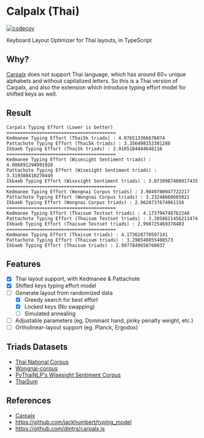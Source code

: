 # Calpalx (Thai)

[![codecov](https://codecov.io/gh/narze/carpalx-th/branch/main/graph/badge.svg?token=0Y35AhUbcg)](https://codecov.io/gh/narze/carpalx-th)

Keyboard Layout Optimizer for Thai layouts, in TypeScript

## Why?

[Carpalx](http://mkweb.bcgsc.ca/carpalx) does not support Thai language, which has around 60+ unique alphabets and without capitalized letters.
So this is a Thai version of Carpalx, and also the extension which introduce typing effort model for shifted keys as well.

## Result

```plaintext
Carpalx Typing Effort (Lower is better)
========================================
Kedmanee Typing Effort (Thai5k triads) : 4.076513366676074
Pattachote Typing Effort (Thai5k triads) : 3.356498152381288
Ikbaeb Typing Effort (Thai5k triads) : 2.9105104444648116
========================================
Kedmanee Typing Effort (Wisesight Sentiment triads) : 4.086891294991928
Pattachote Typing Effort (Wisesight Sentiment triads) : 3.319388410270449
Ikbaeb Typing Effort (Wisesight Sentiment triads) : 3.0730987480917435
========================================
Kedmanee Typing Effort (Wongnai Corpus triads) : 3.9049700947722217
Pattachote Typing Effort (Wongnai Corpus triads) : 3.23248660685021
Ikbaeb Typing Effort (Wongnai Corpus triads) : 2.9628737674961156
========================================
Kedmanee Typing Effort (Thaisum Testset triads) : 4.173794748762248
Pattachote Typing Effort (Thaisum Testset triads) : 3.3058621456211474
Ikbaeb Typing Effort (Thaisum Testset triads) : 2.998725469378483
========================================
Kedmanee Typing Effort (Thaisum triads) : 4.173628770597141
Pattachote Typing Effort (Thaisum triads) : 3.298540855408573
Ikbaeb Typing Effort (Thaisum triads) : 2.9977849658768037
```

## Features

- [x] Thai layout support, with Kedmanee & Pattachote
- [x] Shifted keys typing effort model
- [ ] Generate layout from randomized data
  - [x] Greedy search for best effort
  - [x] Locked keys (No swapping)
  - [ ] Simulated annealing
- [ ] Adjustable parameters (eg. Dominant hand, pinky penalty weight, etc.)
- [ ] Ortholinear-layout support (eg. Planck, Ergodox)

## Triads Datasets

- [Thai National Corpus](http://www.arts.chula.ac.th/ling/tnc/searchtnc/)
- [Wongnai-corpus](https://github.com/wongnai/wongnai-corpus)
- [PyThaiNLP's Wisesight Sentiment Corpus](https://github.com/PyThaiNLP/wisesight-sentiment)
- [ThaiSum](https://github.com/nakhunchumpolsathien/ThaiSum)

## References

- [Carpalx](http://mkweb.bcgsc.ca/carpalx)
- <https://github.com/jackhumbert/typing_model>
- <https://github.com/dmtrs/carpalx.js>
